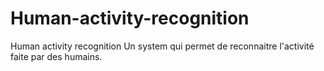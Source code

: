 # Human-activity-recognition
Human activity recognition
Un system qui permet de reconnaitre l'activité faite par des humains.
